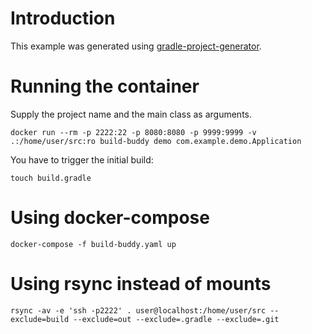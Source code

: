 # Introduction

This example was generated using [gradle-project-generator](https://github.com/mrkuz/gradle-project-generator).

# Running the container

Supply the project name and the main class as arguments.
``` shell
docker run --rm -p 2222:22 -p 8080:8080 -p 9999:9999 -v .:/home/user/src:ro build-buddy demo com.example.demo.Application
```

You have to trigger the initial build:

``` shell
touch build.gradle
```

# Using docker-compose
``` shell
docker-compose -f build-buddy.yaml up
```

# Using rsync instead of mounts

``` shell
rsync -av -e 'ssh -p2222' . user@localhost:/home/user/src --exclude=build --exclude=out --exclude=.gradle --exclude=.git
```

